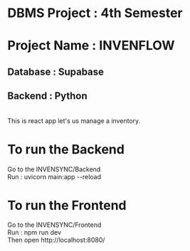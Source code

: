 # DBMS Project : 4th Semester

<h1>Project Name : INVENFLOW</h1>
<h2>Database : Supabase</h2>
<h2>Backend : Python</h2>
<br>
This is react app let's us manage a inventory.

# To run the Backend

Go to the INVENSYNC/Backend<br>
Run : uvicorn main:app --reload

# To run the Frontend

Go to the INVENSYNC/Frontend<br>
Run : npm run dev<br>
Then open http://localhost:8080/
